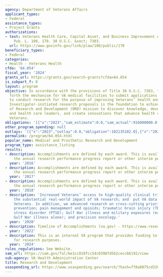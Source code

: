```yaml
---
agency: Department of Veterans Affairs
applicant_types:
- Federal
assistance_types:
- Project Grants
authorizations:
- text: Veterans Health Care, Capital Asset, and Business Improvement Act of 2003.
    Pub. L. 108, 170. 38 U.S.C. &sect; 7303.
  url: https://www.govinfo.gov/link/plaw/108/public/170
beneficiary_types:
- Federal
categories:
- Health - Veterans Health
cfda: '64.054'
fiscal_year: '2024'
grants_url: https://grants.gov/search-grants?cfda=64.054
is_subpart_f: 0
layout: program
objective: In accordance with the provisions of Title 38 U.S.C. 7303, this part sets
  forth the mechanism for VA medical facilities to submit applications for VA employees
  to conduct research for the purpose of improving Veterans’ health and well-being.
  Investigator-initiated research proposals is the foundation to achieving the Office
  of Research and Development (ORD) mission to discover knowledge, develop VA researchers
  and health care leaders, and create innovations that advance health care for our
  Veterans.
obligations: '[{"x":"2023","sam_estimate":0.0,"sam_actual":916000000.0,"usa_spending_actual":105139425.41},{"x":"2024","sam_estimate":0.0,"sam_actual":943000000.0,"usa_spending_actual":2679140.11},{"x":"2025","sam_estimate":0.0,"sam_actual":868000000.0,"usa_spending_actual":0.0}]'
other_program_spending: null
outlays: '[{"x":"2023","outlay":0.0,"obligation":102135102.0},{"x":"2024","outlay":0.0,"obligation":389751.67},{"x":"2025","outlay":0.0,"obligation":0.0}]'
permalink: /program/64.054.html
popular_name: Medical and Prosthetic Research and Development
program_type: assistance_listing
results:
- description: Accomplishments are defined by each award. This is available through
    the annual research performance progress report or other interim performance report.
  year: '2016'
- description: Accomplishments are defined by each award. This is available through
    the annual research performance progress report or other interim performance report.
  year: '2017'
- description: Accomplishments are defined by each award. This is available through
    the annual research performance progress report or other interim performance report.
  year: '2018'
- description: 'Increased Veterans’ access to high-quality clinical trials; increased
    the substantial real-world impact of VA research; and  put VA data to work for
    Veterans. In addition, we advanced research on cross-cutting priorities: suicide
    prevention; pain management and opioids; traumatic brain injury (TBI); posttraumatic
    stress disorder (PTSD); Gulf War illness and military exposures (expanded from
    Gulf War illness alone); and precision oncology.'
  year: '2020'
- description: Timeline of Accomplishments (va.gov) - https://www.research.va.gov/about/history.cfm
  year: '2022'
- description: This is an internal VA program that provides funding to VA employees
    for research purposes.
  year: '2024'
rules_regulations: See Website.
sam_url: https://sam.gov/fal/be1cc810fcc54c0398fd5b2cecc66192/view
sub-agency: VA Health Administration Center
title: Research and Development
usaspending_url: https://www.usaspending.gov/search/?hash=ff8a8075cd320ef45926b7472eec8e32
---
```

